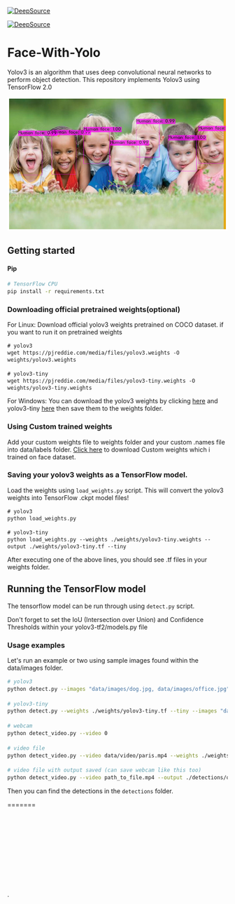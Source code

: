[![DeepSource](https://deepsource.io/gh/Rajatkhatri7/Face-With-Yolo.svg/?label=active+issues&show_trend=true)](https://deepsource.io/gh/Rajatkhatri7/Face-With-Yolo/?ref=repository-badge)

[![DeepSource](https://deepsource.io/gh/Rajatkhatri7/Face-With-Yolo.svg/?label=resolved+issues&show_trend=true)](https://deepsource.io/gh/Rajatkhatri7/Face-With-Yolo/?ref=repository-badge)
# Face-With-Yolo

Yolov3 is an algorithm that uses deep convolutional neural networks to perform object detection. This repository implements Yolov3 using TensorFlow 2.0

![image](https://github.com/Rajatkhatri7/Face-With-Yolo/blob/master/detections/download.png)

## Getting started

#### Pip
```bash
# TensorFlow CPU
pip install -r requirements.txt
```

### Downloading official pretrained weights(optional)
For Linux: Download official yolov3 weights pretrained on COCO dataset. if you want to run it on pretrained weights 

```
# yolov3
wget https://pjreddie.com/media/files/yolov3.weights -O weights/yolov3.weights

# yolov3-tiny
wget https://pjreddie.com/media/files/yolov3-tiny.weights -O weights/yolov3-tiny.weights

```

For Windows:
You can download the yolov3 weights by clicking [here](https://pjreddie.com/media/files/yolov3.weights) and yolov3-tiny [here](https://pjreddie.com/media/files/yolov3-tiny.weights) then save them to the weights folder.

### Using Custom trained weights
Add your custom weights file to weights folder and your custom .names file into data/labels folder.
[Click here](https://drive.google.com/file/d/1-7VwHN6bBbcQ9CZTQzDLSDGCL6MJkDus/view?usp=drivesdk) to download Custom weights which i trained on face dataset.
  
### Saving your yolov3 weights as a TensorFlow model.
Load the weights using `load_weights.py` script. This will convert the yolov3 weights into TensorFlow .ckpt model files!

```
# yolov3
python load_weights.py

# yolov3-tiny
python load_weights.py --weights ./weights/yolov3-tiny.weights --output ./weights/yolov3-tiny.tf --tiny
```

After executing one of the above lines, you should see .tf files in your weights folder.

## Running the TensorFlow model
The tensorflow model can  be run through using `detect.py` script. 

Don't forget to set the IoU (Intersection over Union) and Confidence Thresholds within your yolov3-tf2/models.py file

### Usage examples

Let's run an example or two using sample images found within the data/images folder. 

```bash
# yolov3
python detect.py --images "data/images/dog.jpg, data/images/office.jpg"

# yolov3-tiny
python detect.py --weights ./weights/yolov3-tiny.tf --tiny --images "data/images/dog.jpg"

# webcam
python detect_video.py --video 0

# video file
python detect_video.py --video data/video/paris.mp4 --weights ./weights/yolov3-tiny.tf --tiny

# video file with output saved (can save webcam like this too)
python detect_video.py --video path_to_file.mp4 --output ./detections/output.avi
```
Then you can find the detections in the `detections` folder.

=======










```











```






  






























 




  


.

